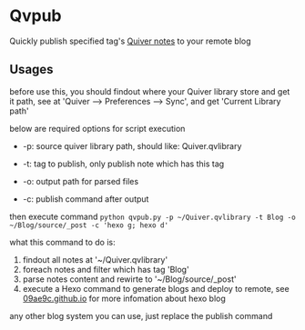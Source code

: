 # Qvpub

Quickly publish specified tag's [Quiver notes](http://happenapps.com/) to your remote blog

## Usages

before use this, you should findout where your Quiver library store and get it path,
see at 'Quiver --> Preferences --> Sync', and get 'Current Library path'

below are required options for script execution

- -p: source quiver library path, should like: Quiver.qvlibrary

- -t: tag to publish, only publish note which has this tag

- -o: output path for parsed files

- -c: publish command after output

then execute command `python qvpub.py -p ~/Quiver.qvlibrary -t Blog -o ~/Blog/source/_post -c 'hexo g; hexo d'`

what this command to do is:

1. findout all notes at '~/Quiver.qvlibrary'
2. foreach notes and filter which has tag 'Blog'
3. parse notes content and rewirte to '~/Blog/source/_post'
4. execute a Hexo command to generate blogs and deploy to remote, see [09ae9c.github.io](https://github.com/09ae9c/09ae9c.github.io) for more infomation about hexo blog

any other blog system you can use, just replace the publish command



